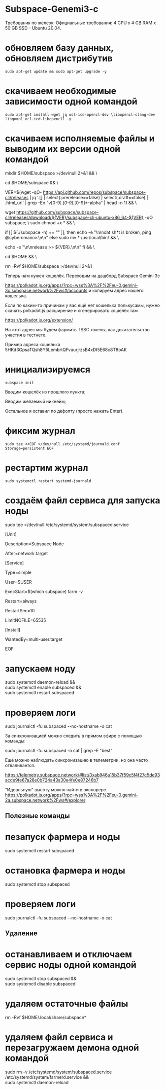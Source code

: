 # Subspace-Genemi3-c

Требования по железу:
Официальные требования: 4 CPU x 4 GB RAM x 50 GB SSD - Ubuntu 20.04.

# обновляем базу данных, обновляем дистрибутив

`sudo apt-get update && sudo apt-get upgrade -y`

# скачиваем необходимые зависимости одной командой

`sudo apt-get install wget jq ocl-icd-opencl-dev \libopencl-clang-dev libgomp1 ocl-icd-libopencl1 -y`

# скачиваем исполняемые файлы и выводим их версии одной командой

mkdir $HOME/subspace >/dev/null 2>&1 && \ 

cd $HOME/subspace && \ 

VER=$(wget -qO- https://api.github.com/repos/subspace/subspace-cli/releases | jq '.[] | select(.prerelease==false) | select(.draft==false) | .html_url' | grep -Eo "v[0-9]*.[0-9]*.[0-9]*-alpha" | head -n 1) && \ 

wget https://github.com/subspace/subspace-cli/releases/download/${VER}/subspace-cli-ubuntu-x86_64-${VER} -qO subspace; \ 
sudo chmod +x * && \ 

if [[ $(./subspace -h) == "" ]]; then
  echo -e "\n\ndat sh*t is broken, ping @cyberomanov.\n\n"
else
  sudo mv * /usr/local/bin/ && \ 

  echo -e "\n\nrelease >> ${VER}.\n\n"
fi && \ 

cd $HOME && \ 

rm -Rvf $HOME/subspace >/dev/null 2>&1

Теперь нам нужен кошелёк.
 Переходим на дашборд Subspace Gemini 3c

https://polkadot.js.org/apps/?rpc=wss%3A%2F%2Feu-0.gemini-3c.subspace.network%2Fws#/accounts
 и копируем адрес нашего кошелька. 

Если по каким-то причинам у вас ещё нет кошелька полькусамы, нужно скачать polkadot.js расширение и сгенерировать кошелёк там

https://polkadot.js.org/extension/

На этот адрес мы будем фармить TSSC токены, как доказательство участия в тестнете.

Пример адреса кошелька  5HKd3GpsaTQsh8Y5LembrtQFvuurjrzsB4xDt5E68c8T8oAK

# инициализируемся
```subspace init```

Вводим кошелёк из прошлого пункта;

Вводим желаемый никнейм;

Остальное я оставил по дефолту (просто нажать Enter).


# фиксим журнал
`sudo tee <<EOF >/dev/null /etc/systemd/journald.conf
Storage=persistent
EOF`


# рестартим журнал
`sudo systemctl restart systemd-journald`

# создаём файл сервиса для запуска ноды

sudo tee <<EOF >/dev/null /etc/systemd/system/subspaced.service

[Unit]

Description=Subspace Node

After=network.target

[Service]

Type=simple

User=$USER

ExecStart=$(which subspace) farm -v

Restart=always

RestartSec=10

LimitNOFILE=65535

[Install]

WantedBy=multi-user.target

EOF




# запускаем ноду

sudo systemctl daemon-reload && \
sudo systemctl enable subspaced && \
sudo systemctl restart subspaced


# проверяем логи

sudo journalctl -fu subspaced --no-hostname -o cat


За синхронизацией можно следить в прямом эфире с помощью команды:

sudo journalctl -fu subspaced -o cat | grep -E "best"

Ещё можно наблюдать синхронизацию в телеметрии, но она часто отваливается.

https://telemetry.subspace.network/#list/0xab946a15b37f59c5f4f27c5de93acde9fe67a28e0b724a43a30e4fe0e87246b7

 "Идеальную" высоту можно найти в экслорере.
https://polkadot.js.org/apps/?rpc=wss%3A%2F%2Feu-0.gemini-2a.subspace.network%2Fws#/explorer

## Полезные команды

# пезапуск фармера и ноды
sudo systemctl restart subspaced
# остановка фармера и ноды
sudo systemctl stop subspaced
# проверяем логи
sudo journalctl -fu subspaced --no-hostname -o cat


## Удаление

# останавливаем и отключаем сервис ноды одной командой
sudo systemctl stop subspaced && \
sudo systemctl disable subspaced
# удаляем остаточные файлы
rm -Rvf $HOME/.local/share/subspace*
# удаляем файл сервиса и перезагружаем демона одной командой
sudo rm -v /etc/systemd/system/subspaced.service \
/etc/systemd/system/farmerd.service && \
sudo systemctl daemon-reload

